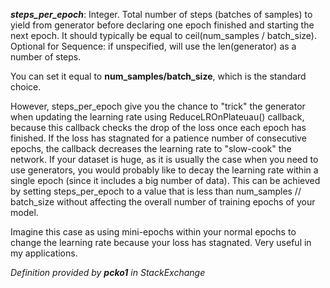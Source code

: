 ***steps_per_epoch***: Integer. Total number of steps (batches of samples) to yield from generator before declaring one epoch finished and starting the next epoch. It should typically be equal to ceil(num_samples / batch_size). Optional for Sequence: if unspecified, will use the len(generator) as a number of steps.

You can set it equal to **num_samples/batch_size**, which is the standard choice.

However, steps_per_epoch give you the chance to "trick" the generator when updating the learning rate using ReduceLROnPlateuau() callback, because this callback checks the drop of the loss once each epoch has finished. If the loss has stagnated for a patience number of consecutive epochs, the callback decreases the learning rate to "slow-cook" the network. If your dataset is huge, as it is usually the case when you need to use generators, you would probably like to decay the learning rate within a single epoch (since it includes a big number of data). This can be achieved by setting steps_per_epoch to a value that is less than num_samples // batch_size without affecting the overall number of training epochs of your model.

Imagine this case as using mini-epochs within your normal epochs to change the learning rate because your loss has stagnated. Very useful in my applications.

*Definition provided by **pcko1** in StackExchange*
